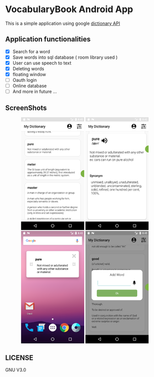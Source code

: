 # VocabularyBook Android App
This is a simple application using google [dictionary API](https://dictionaryapi.dev/) <br>

## Application functionalities
- [x] Search for a word
- [x] Save words into sql database ( room library used )
- [x] User can use speech to text
- [x] Deleting words
- [x] floating window 
- [ ] Oauth login
- [ ] Online database
- [ ] And more in future ...

## ScreenShots
<p align="center">
  <img src="ScreenShots/MainPage.png" width="200" />
  <img src="ScreenShots/WordDescriptionPage.png" width="200" /> 
  <img src="screenshots/FloatingWindow.png" width="200" />
  <img src="screenshots/AddWords.png" width="200" />
</p>

 ## LICENSE
 GNU V3.0